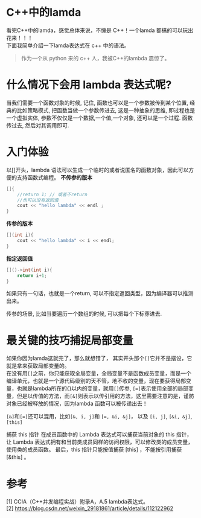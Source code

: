 # C++中的lamda
看完C++中的lamda，感觉总体来说，不愧是 C++！一个lamda 都搞的可以玩出花来！！！  
下面我简单介绍一下lamda表达式在 c++ 中的语法。  
> 作为一个从 python 来的 c++ 人，我被C++的lambda 震惊了。


# 什么情况下会用 lambda 表达式呢? 
当我们需要一个函数对象的时候, 记住, 函数也可以是一个参数被传到某个位置, 经典的比如策略模式, 把函数当做一个参数传进去, 这是一种抽象的思维, 即过程也是一个虚拟实体, 参数不仅仅是一个数据,一个值,一个对象, 还可以是一个过程. 函数传过去, 然后对其调用即可.  

# 入门体验
以[]开头，lambda 语法可以生成一个临时的或者说匿名的函数对象，因此可以方便的支持函数式编程。
**不传参的版本**
```cpp
[]{
    //return 1; // 或者不return
    //也可以没有返回值
    cout << "hello lambda" << endl ;
}
```


**传参的版本**
```cpp
[](int i){
    cout << "hello lambda" << i << endl;
}
```

**指定返回值**
```cpp
[]()->int(int i){
    return i+1;
}
```
如果只有一句话，也就是一个return, 可以不指定返回类型，因为编译器可以推测出来。  

传参的场景, 比如当要遍历一个数组的时候, 可以把每个下标穿进去. 

# 最关键的技巧捕捉局部变量  
如果你因为lamda这就完了，那么就想错了， 其实开头那个`[]`它并不是摆设，它就是拿来获取局部变量的。  
在没有用`[]`之前，你只能获取全局变量，全局变量不是函数成员变量，而是一个编译单元，也就是一个源代码级别的天不管，地不收的变量，现在要获得局部变量，也就是lambda所在的{}以内的变量，就用`[]`传参, `[=]`表示使用全部的局部变量，但是以传值的方法，而`[&]`则表示以传引用的方法，这里需要注意的是，谨防对象已经被释放的情况，因为lambda 函数可以被传递出去！  

`[&]`和`[=]`还可以混用，比如`[&, i, j]`和 `[=, &i, &j]`， 以及 `[i, j]`, `[&i, &j]`, `[this]`  

捕获 this 指针 在成员函数中的 Lambda 表达式可以捕获当前对象的 this 指针，让 Lambda 表达式拥有和当前类成员同样的访问权限，可以修改类的成员变量，使用类的成员函数。
最后，this 指针只能按值捕获 [this] ，不能按引用捕获 [&this] 。

# 参考
[1] CCIA（C++并发编程实战）附录A，A.5 lambda表达式。  
[2] <https://blog.csdn.net/weixin_29181861/article/details/112122962>



